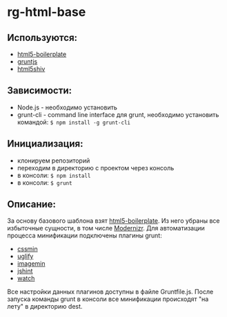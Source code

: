 # rg-html-base

## Используются:
* [html5-boilerplate](https://github.com/h5bp/html5-boilerplate)
* [gruntjs](https://github.com/gruntjs/grunt)
* [html5shiv](https://github.com/aFarkas/html5shiv)

## Зависимости:
* Node.js - необходимо установить
* grunt-cli - command line interface для grunt, необходимо установить командой: ```$ npm install -g grunt-cli```

## Инициализация:
* клонируем репозиторий
* переходим в директорию с проектом через консоль
* в консоли: ```$ npm install```
* в консоли: ```$ grunt```

## Описание:
За основу базового шаблона взят [html5-boilerplate](https://github.com/h5bp/html5-boilerplate). Из него убраны все избыточные сущности, в том числе [Modernizr](https://github.com/Modernizr/Modernizr). Для автоматизации процесса минификации подключены плагины grunt:
  * [cssmin](https://github.com/gruntjs/grunt-contrib-cssmin)
  * [uglify](https://github.com/gruntjs/grunt-contrib-uglify)
  * [imagemin](https://github.com/gruntjs/grunt-contrib-imagemin)
  * [jshint](https://github.com/gruntjs/grunt-contrib-jshint)
  * [watch](https://github.com/gruntjs/grunt-contrib-watch)

Все настройки данных плагинов доступны в файле Gruntfile.js. После запуска команды grunt в консоли все минификации происходят "на лету" в директорию dest.
